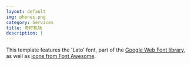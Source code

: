 ```yaml
---
layout: default
img: phones.png
category: Services
title: 青柠机场
description: |
---
```

This template features the 'Lato' font, part of the [Google Web Font library](http://www.google.com/fonts), as well as [icons from Font Awesome](http://fontawesome.io).